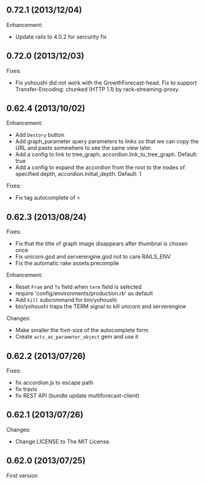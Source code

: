 ## 0.72.1 (2013/12/04)

Enhancement:

* Update rails to 4.0.2 for sercurity fix

## 0.72.0 (2013/12/03)

Fixes:

* Fix yohoushi did not work with the GrowthForecast-head. Fix to support Transfer-Encoding: chunked (HTTP 1.1) by rack-streaming-proxy. 

## 0.62.4 (2013/10/02)

Enhancement:

* Add `Destory` button
* Add graph_parameter query parameters to links so that we can copy the URL and paste somewhere to see the same view later.
* Add a config to link to tree_graph, accordion.link_to_tree_graph. Default: true
* Add a config to expand the accordion from the root to the nodes of specified depth, accordion.initial_depth. Default: 1
 
Fixes:

* Fix tag autocomplete of <

## 0.62.3 (2013/08/24)

Fixes:

* Fix that the title of graph image disappears after thumbnal is chosen once
* Fix unicorn.god and serverengine.god not to care RAILS_ENV
* Fix the automatic rake assets:precompile

Enhancement:

* Reset `From` and `To` field when `term` field is selected
* require 'config/environments/production.rb' as default
* Add `kill` subcommand for bin/yohoushi
* bin/yohoushi traps the TERM signal to kill unicorn and serverengine 

Changes:

* Make smaller the font-size of the autocomplete form
* Create `acts_as_parameter_object` gem and use it

## 0.62.2 (2013/07/26)

Fixes:

* fix accordion.js to escape path
* fix travis
* fix REST API (bundle update multiforecast-client)

## 0.62.1 (2013/07/26)

Changes:

* Change LICENSE to The MIT License.

## 0.62.0 (2013/07/25)

First version

